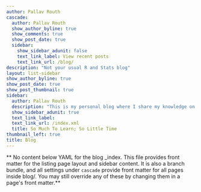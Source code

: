 ```yaml
---
author: Pallav Routh
cascade:
  author: Pallav Routh
  show_author_byline: true
  show_comments: true
  show_post_date: true
  sidebar:
    show_sidebar_adunit: false
    text_link_label: View recent posts
    text_link_url: /blog/
description: "Not your usual R and Stats blog"
layout: list-sidebar
show_author_byline: true
show_post_date: true
show_post_thumbnail: true
sidebar:
  author: Pallav Routh
  description: "This is my personal blog where I share my knowledge on concepts in statistics and econometrics that intrigue me. I usually organize my blog posts within a 'series' that share a common theme. But, once in a while I also publish standalone posts. You can either search for a topic within a series or using the tags that appear below a post. I welcome helpful comments to all my blog posts. You can also reach out to me via the contact form below."
  show_sidebar_adunit: true
  text_link_label: 
  text_link_url: /index.xml
  title: So Much To Learn; So Little Time
thumbnail_left: true
title: Blog
---
```


** No content below YAML for the blog _index. This file provides front matter for the listing page layout and sidebar content. It is also a branch bundle, and all settings under `cascade` provide front matter for all pages inside blog/. You may still override any of these by changing them in a page's front matter.**

